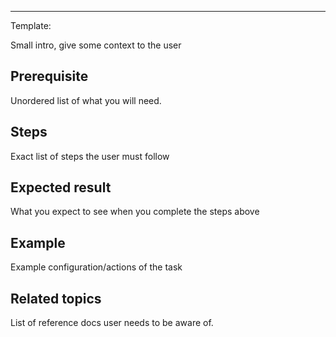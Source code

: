 
<!--
Title: "Check netdata logs"
custom_edit_url: https://github.com/netdata/netdata/blob/master/docs/tasks/miscellaneous/check-netdata-logs.md
learn_status: Published
learn_topic_type: Tasks
learn_rel_path: docs/tasks/miscellaneous/check-netdata-logs.md

learn_docs_purpose: Instructions on how to inspect the logs
-->



**********************************************************************
Template:

Small intro, give some context to the user

## Prerequisite

Unordered list of what you will need. 

## Steps

Exact list of steps the user must follow

## Expected result

What you expect to see when you complete the steps above

## Example

Example configuration/actions of the task

## Related topics

List of reference docs user needs to be aware of.

